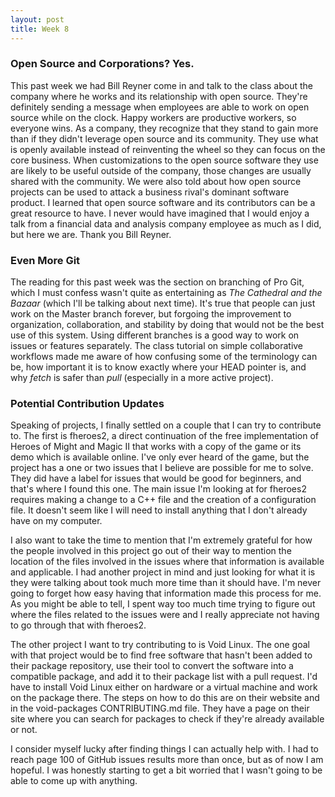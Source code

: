 ```yaml
---
layout: post
title: Week 8
---
```


### Open Source and Corporations? Yes.

This past week we had Bill Reyner come in and talk to the class about the company where he works and its relationship with open source. They're definitely sending a message when employees are able to work on open source while on the clock. Happy workers are productive workers, so everyone wins. As a company, they recognize that they stand to gain more than if they didn't leverage open source and its community. They use what is openly available instead of reinventing the wheel so they can focus on the core business. When customizations to the open source software they use are likely to be useful outside of the company, those changes are usually shared with the community. We were also told about how open source projects can be used to attack a business rival's dominant software product. I learned that open source software and its contributors can be a great resource to have. I never would have imagined that I would enjoy a talk from a financial data and analysis company employee as much as I did, but here we are. Thank you Bill Reyner.

### Even More Git

The reading for this past week was the section on branching of Pro Git, which I must confess wasn't quite as entertaining as _The Cathedral and the Bazaar_ (which I'll be talking about next time). It's true that people can just work on the Master branch forever, but forgoing the improvement to organization, collaboration, and stability by doing that would not be the best use of this system. Using different branches is a good way to work on issues or features separately. The class tutorial on simple collaborative workflows made me aware of how confusing some of the terminology can be, how important it is to know exactly where your HEAD pointer is, and why _fetch_ is safer than _pull_ (especially in a more active project).

### Potential Contribution Updates

Speaking of projects, I finally settled on a couple that I can try to contribute to. The first is fheroes2, a direct continuation of the free implementation of Heroes of Might and Magic II that works with a copy of the game or its demo which is available online. I've only ever heard of the game, but the project has a one or two issues that I believe are possible for me to solve. They did have a label for issues that would be good for beginners, and that's  where I found this one. The main issue I'm looking at for fheroes2 requires making a change to a C++ file and the creation of a configuration file. It doesn't seem like I will need to install anything that I don't already have on my computer.

I also want to take the time to mention that I'm extremely grateful for how the people involved in this project go out of their way to mention the location of the files involved in the issues where that information is available and applicable. I had another project in mind and just looking for what it is they were talking about took much more time than it should have. I'm never going to forget how easy having that information made this process for me. As you might be able to tell, I spent way too much time trying to figure out where the files related to the issues were and I really appreciate not having to go through that with fheroes2.

The other project I want to try contributing to is Void Linux. The one goal with that project would be to find free software that hasn't been added to their package repository, use their tool to convert the software into a compatible package, and add it to their package list with a pull request. I'd have to install Void Linux either on hardware or a virtual machine and work on the package there. The steps on how to do this are on their website and in the void-packages CONTRIBUTING.md file. They have a page on their site where you can search for packages to check if they're already available or not.

I consider myself lucky after finding things I can actually help with. I had to reach page 100 of GitHub issues results more than once, but as of now I am hopeful. I was honestly starting to get a bit worried that I wasn't going to be able to come up with anything. 
